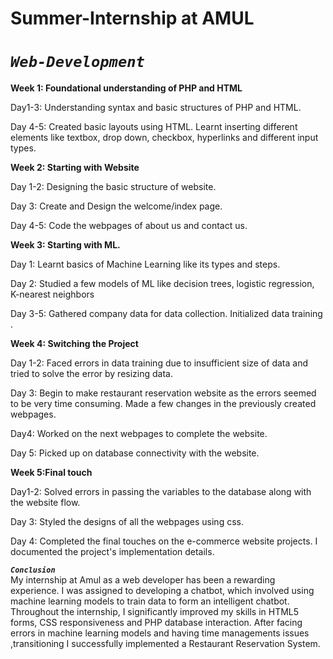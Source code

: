 # Summer-Internship at AMUL
# _`Web-Development`_
  
**Week 1: Foundational understanding of PHP and HTML**

Day1-3: Understanding syntax and basic structures of PHP and HTML.

Day 4-5: Created basic layouts using HTML. Learnt inserting different elements like textbox, drop down, checkbox, hyperlinks and different input types.

**Week 2: Starting with Website**

Day 1-2: Designing the basic structure of website.

Day 3: Create and Design the welcome/index page.

Day 4-5: Code the webpages of about us and contact us.

**Week 3: Starting with ML.**

Day 1: Learnt basics of Machine Learning like its types and steps.

Day 2: Studied a few models of ML like decision trees, logistic regression, K-nearest neighbors

Day 3-5: Gathered company data for data collection. Initialized data training .

**Week 4: Switching the Project**

Day 1-2: Faced errors in data training due to insufficient size of data and tried to solve the error by resizing data.

Day 3: Begin to make restaurant reservation website as the errors seemed to be very time consuming. Made a few changes in the previously created webpages.

Day4: Worked on the next webpages to complete the website.

Day 5: Picked up on  database connectivity with the website.

**Week 5:Final touch**

Day1-2: Solved errors in passing the variables to the database along with the website flow.

Day 3: Styled the designs of all the webpages using css.

Day 4: Completed the final touches on the e-commerce website projects. I documented the project's implementation details.

**_`Conclusion`_**  
My internship at Amul as a web developer has been a rewarding experience. I was 
assigned to developing a chatbot, which involved using machine learning models to train 
data to form an intelligent chatbot. Throughout the internship, I significantly improved 
my skills in HTML5 forms, CSS responsiveness and PHP database interaction. After 
facing errors in machine learning models and having time managements issues 
,transitioning I successfully implemented a Restaurant Reservation System.
